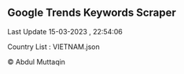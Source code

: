 

## Google Trends Keywords Scraper 
 
Last Update 15-03-2023 , 22:54:06

Country List :
VIETNAM.json



© Abdul Muttaqin 
